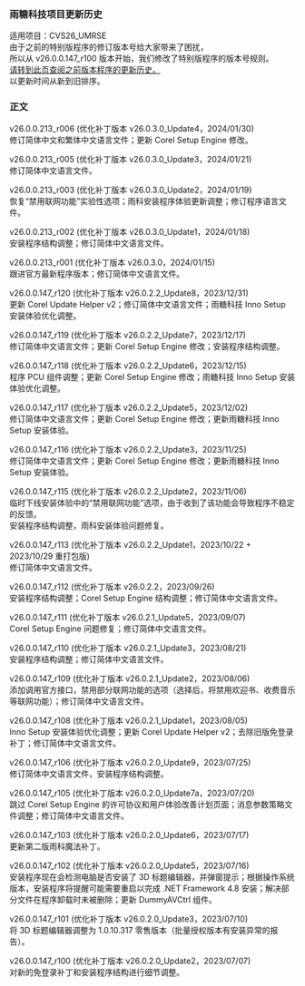 ### 雨糖科技项目更新历史
适用项目：CVS26_UMRSE<br>
由于之前的特别版程序的修订版本号给大家带来了困扰，<br>
所以从 v26.0.0.147_r100 版本开始，我们修改了特别版程序的版本号规则。<br>
[请转到此页查阅之前版本程序的更新历史。](https://github.com/RainCandyTech/RCProject_UpdateHistory/blob/main/CVS26_KRMSE_Legacy.md)<br>
以更新时间从新到旧排序。
### 正文
v26.0.0.213_r006 (优化补丁版本 v26.0.3.0_Update4，2024/01/30)<br>
修订简体中文和繁体中文语言文件；更新 Corel Setup Engine 修改。

v26.0.0.213_r005 (优化补丁版本 v26.0.3.0_Update3，2024/01/21)<br>
修订简体中文语言文件。

v26.0.0.213_r003 (优化补丁版本 v26.0.3.0_Update2，2024/01/19)<br>
恢复“禁用联网功能”实验性选项；雨科安装程序体验更新调整；修订程序语言文件。

v26.0.0.213_r002 (优化补丁版本 v26.0.3.0_Update1，2024/01/18)<br>
安装程序结构调整；修订简体中文语言文件。

v26.0.0.213_r001 (优化补丁版本 v26.0.3.0，2024/01/15)<br>
跟进官方最新程序版本；修订简体中文语言文件。

v26.0.0.147_r120 (优化补丁版本 v26.0.2.2_Update8，2023/12/31)<br>
更新 Corel Update Helper v2；修订简体中文语言文件；雨糖科技 Inno Setup 安装体验优化调整。

v26.0.0.147_r119 (优化补丁版本 v26.0.2.2_Update7，2023/12/17)<br>
修订简体中文语言文件；更新 Corel Setup Engine 修改；安装程序结构调整。

v26.0.0.147_r118 (优化补丁版本 v26.0.2.2_Update6，2023/12/15)<br>
程序 PCU 组件调整；更新 Corel Setup Engine 修改；雨糖科技 Inno Setup 安装体验优化调整。

v26.0.0.147_r117 (优化补丁版本 v26.0.2.2_Update5，2023/12/02)<br>
修订简体中文语言文件；更新 Corel Setup Engine 修改；更新雨糖科技 Inno Setup 安装体验。

v26.0.0.147_r116 (优化补丁版本 v26.0.2.2_Update3，2023/11/25)<br>
修订简体中文语言文件；更新 Corel Setup Engine 修改；更新雨糖科技 Inno Setup 安装体验。

v26.0.0.147_r115 (优化补丁版本 v26.0.2.2_Update2，2023/11/06)<br>
临时下线安装体验中的“禁用联网功能”选项，由于收到了该功能会导致程序不稳定的反馈。<br>
安装程序结构调整，雨科安装体验问题修复。

v26.0.0.147_r113 (优化补丁版本 v26.0.2.2_Update1，2023/10/22 + 2023/10/29 重打包版)<br>
修订简体中文语言文件。

v26.0.0.147_r112 (优化补丁版本 v26.0.2.2，2023/09/26)<br>
安装程序结构调整；Corel Setup Engine 结构调整；修订简体中文语言文件。

v26.0.0.147_r111 (优化补丁版本 v26.0.2.1_Update5，2023/09/07)<br>
Corel Setup Engine 问题修复；修订简体中文语言文件。

v26.0.0.147_r110 (优化补丁版本 v26.0.2.1_Update3，2023/08/21)<br>
安装程序结构调整；修订简体中文语言文件。

v26.0.0.147_r109 (优化补丁版本 v26.0.2.1_Update2，2023/08/06)<br>
添加调用官方接口，禁用部分联网功能的选项（选择后，将禁用欢迎书、收费音乐等联网功能）；修订简体中文语言文件。

v26.0.0.147_r108 (优化补丁版本 v26.0.2.1_Update1，2023/08/05)<br>
Inno Setup 安装体验优化调整；更新 Corel Update Helper v2；去除旧版免登录补丁；修订简体中文语言文件。

v26.0.0.147_r106 (优化补丁版本 v26.0.2.0_Update9，2023/07/25)<br>
修订简体中文语言文件，安装程序结构调整。

v26.0.0.147_r105 (优化补丁版本 v26.0.2.0_Update7a，2023/07/20)<br>
跳过 Corel Setup Engine 的许可协议和用户体验改善计划页面；消息参数策略文件调整；修订简体中文语言文件。

v26.0.0.147_r103 (优化补丁版本 v26.0.2.0_Update6，2023/07/17)<br>
更新第二版雨科魔法补丁。

v26.0.0.147_r102 (优化补丁版本 v26.0.2.0_Update5，2023/07/16)<br>
安装程序现在会检测电脑是否安装了 3D 标题编辑器，并弹窗提示；根据操作系统版本，安装程序将提醒可能需要重启以完成 .NET Framework 4.8 安装；解决部分文件在程序卸载时未被删除；更新 DummyAVCtrl 组件。

v26.0.0.147_r101 (优化补丁版本 v26.0.2.0_Update3，2023/07/10)<br>
将 3D 标题编辑器调整为 1.0.10.317 零售版本（批量授权版本有安装异常的报告）。

v26.0.0.147_r100 (优化补丁版本 v26.0.2.0_Update2，2023/07/07)<br>
对新的免登录补丁和安装程序结构进行细节调整。
